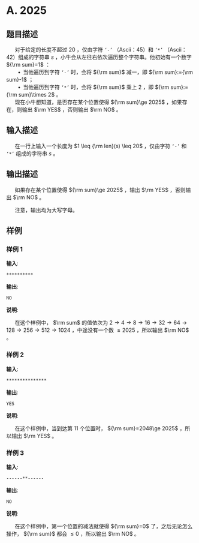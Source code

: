 # A. 2025

## 题目描述

 $\hspace{15pt}$ 对于给定的长度不超过 $20$ ，仅由字符 $\texttt{`-'}$ （Ascii：45）和 $\texttt{`*'}$ （Ascii：42）组成的字符串 $s$ ，小牛会从左往右依次遍历整个字符串。他初始有一个数字 ${\rm sum}=1$ ：  
 $\hspace{23pt}\bullet\,$ 当他遍历到字符 $\texttt{`-'}$ 时，会将 ${\rm sum}$ 减一，即 ${\rm sum}:={\rm sum}-1$ ；  
 $\hspace{23pt}\bullet\,$ 当他遍历到字符 $\texttt{`*'}$ 时，会将 ${\rm sum}$ 乘上 $2$ ，即 ${\rm sum}:={\rm sum}\times 2$ 。  
 $\hspace{15pt}$ 现在小牛想知道，是否存在某个位置使得 ${\rm sum}\ge 2025$ ，如果存在，则输出 $\rm YES$ ，否则输出 $\rm NO$ 。  


## 输入描述

 $\hspace{15pt}$ 在一行上输入一个长度为 $1 \leq {\rm len}(s) \leq 20$ ，仅由字符 $\texttt{`-'}$ 和 $\texttt{`*'}$ 组成的字符串 $s$ 。

## 输出描述

 $\hspace{15pt}$ 如果存在某个位置使得 ${\rm sum}\ge 2025$ ，输出 $\rm YES$ ，否则输出 $\rm NO$ 。  
  
  
 $\hspace{15pt}$ 注意，输出均为大写字母。  
  


## 样例

### 样例 1
**输入**:
```
**********
```

**输出**:
```
NO
```

**说明**:  

 $\hspace{15pt}$ 在这个样例中， $\rm sum$ 的值依次为 $2\to 4\to 8\to 16\to 32\to 64\to 128\to 256\to 512\to 1024$ ，中途没有一个数 $\ge 2025$ ，所以输出 $\rm NO$ 。

### 样例 2
**输入**:
```
***************
```

**输出**:
```
YES
```

**说明**:  

 $\hspace{15pt}$ 在这个样例中，当到达第 $11$ 个位置时， ${\rm sum}=2048\ge 2025$ ，所以输出 $\rm YES$ 。

### 样例 3
**输入**:
```
------**------
```

**输出**:
```
NO
```

**说明**:  

 $\hspace{15pt}$ 在这个样例中，第一个位置的减法就使得 ${\rm sum}=0$ 了，之后无论怎么操作， ${\rm sum}$ 都会 $\le 0$ ，所以输出 $\rm NO$ 。

